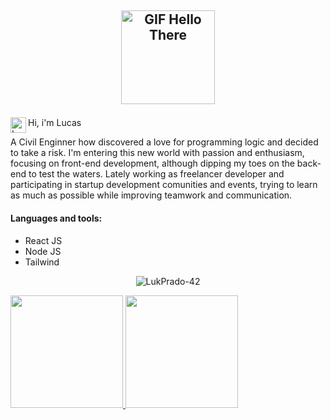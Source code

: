 ## <p align="center"><img align="center" alt="GIF Hello There" src="https://user-images.githubusercontent.com/80990472/182497482-fe294bbb-4ab3-4763-a872-d96c1fe023c9.gif" height="150"/>


Hi, i'm Lucas
<a href="https://www.linkedin.com/in/lucas-prado-186636aa/">
  <img align="left" alt="Lucas' LinkedIN" width="25px" src="https://raw.githubusercontent.com/peterthehan/peterthehan/master/assets/linkedin.svg" />
</a>


A Civil Enginner how discovered a love for programming logic and decided to take a risk. I'm entering this new world with passion and enthusiasm, focusing on front-end development, although dipping my toes on the back-end to test the waters.
Lately working as freelancer developer and participating in startup development comunities and events, trying to learn as much as possible while improving teamwork and communication.

#### Languages and tools:
- React JS <i class="devicon-react-original colored"></i>
- Node JS <i class="devicon-nodejs-plain colored"></i>
- Tailwind <i class="devicon-tailwindcss-plain colored"></i>



<p align="center"> <img src="https://github-readme-stats.vercel.app/api?username=LukPrado-42&show_icons=true&theme=gotham" alt="LukPrado-42" />
 
<div>
<a href="https://github.com/seu-usuário-aqui">
<img height="180em" src="https://github-readme-stats.vercel.app/api/top-langs/?username=seu-usuário-aqui&layout=compact&langs_count=7&theme=dracula"/>
<img height="180em" src="https://github-readme-stats.vercel.app/api?username=seu-usuário-aqui&show_icons=true&theme=dracula&include_all_commits=true&count_private=true"/>
</div>


